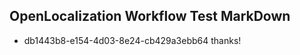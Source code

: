 ## OpenLocalization Workflow Test MarkDown
* db1443b8-e154-4d03-8e24-cb429a3ebb64 thanks!

<!--HONumber=Aug16_HO2-->


